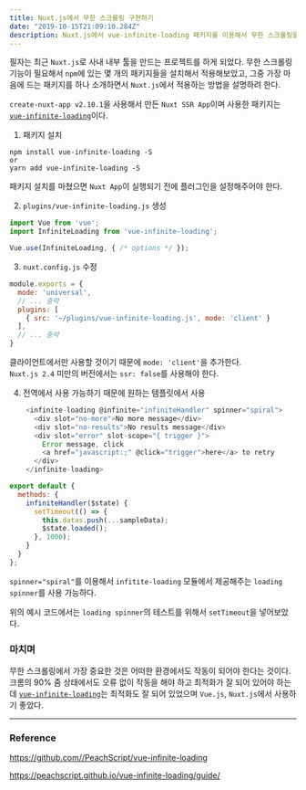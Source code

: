 ```yaml
---
title: Nuxt.js에서 무한 스크롤링 구현하기
date: "2019-10-15T21:09:10.284Z"
description: Nuxt.js에서 vue-infinite-loading 패키지를 이용해서 무한 스크롤링을 구현해봅니다.
---
```


필자는 최근 `Nuxt.js`로 사내 내부 툴을 만드는 프로젝트를 하게 되었다. 무한 스크롤링 기능이 필요해서 `npm`에 있는 몇 개의 패키지들을 설치해서 적용해보았고, 그중 가장 마음에 드는 패키지를 하나 소개하면서 `Nuxt.js`에서 적용하는 방법을 설명하려 한다.

`create-nuxt-app v2.10.1`을 사용해서 만든 `Nuxt SSR App`이며 사용한 패키지는 [`vue-infinite-loading`](https://github.com//PeachScript/vue-infinite-loading)이다.

1. 패키지 설치

```
npm install vue-infinite-loading -S
or
yarn add vue-infinite-loading -S
```

패키지 설치를 마쳤으면 `Nuxt App`이 실행되기 전에 플러그인을 설정해주어야 한다.

2. `plugins/vue-infinite-loading.js` 생성

```javascript
import Vue from 'vue';
import InfiniteLoading from 'vue-infinite-loading';

Vue.use(InfiniteLoading, { /* options */ });
```

3. `nuxt.config.js` 수정

```javascript
module.exports = {
  mode: 'universal',
  // ... 중략
  plugins: [
    { src: '~/plugins/vue-infinite-loading.js', mode: 'client' }
  ],
  // ... 중략
}
```

클라이언트에서만 사용할 것이기 때문에 `mode: 'client'`을 추가한다.\
`Nuxt.js 2.4` 미만의 버전에서는 `ssr: false`를 사용해야 한다.

4. 전역에서 사용 가능하기 때문에 원하는 템플릿에서 사용

```javascript
    <infinite-loading @infinite="infiniteHandler" spinner="spiral">
      <div slot="no-more">No more message</div>
      <div slot="no-results">No results message</div>
      <div slot="error" slot-scope="{ trigger }">
        Error message, click
        <a href="javascript:;" @click="trigger">here</a> to retry
      </div>
    </infinite-loading>
```

```javascript
export default {
  methods: {
    infiniteHandler($state) {
      setTimeout(() => {
        this.datas.push(...sampleData);
        $state.loaded();
      }, 1000);
    }
  }
};
```

`spinner="spiral"`를 이용해서 `infitite-loading` 모듈에서 제공해주는 `loading spinner`를 사용 가능하다.

위의 예시 코드에서는 `loading spinner`의 테스트를 위해서 `setTimeout`을 넣어보았다.

### 마치며

무한 스크롤링에서 가장 중요한 것은 어떠한 환경에서도 작동이 되어야 한다는 것이다. 크롬의 90% 줌 상태에서도 오류 없이 작동을 해야 하고 최적화가 잘 되어 있어야 하는데 [`vue-infinite-loading`](https://github.com//PeachScript/vue-infinite-loading)는 최적화도 잘 되어 있었으며 `Vue.js`, `Nuxt.js`에서 사용하기 좋았다. 

---
### Reference

https://github.com//PeachScript/vue-infinite-loading

https://peachscript.github.io/vue-infinite-loading/guide/
